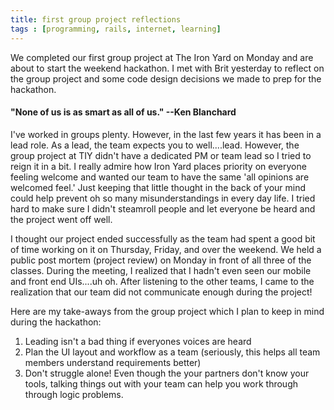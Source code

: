 ```yaml
---
title: first group project reflections
tags : [programming, rails, internet, learning]
---
```


We completed our first group project at The Iron Yard on Monday and are about to start the weekend hackathon.  I met with Brit yesterday to reflect on the group project and some code design decisions we made to prep for the hackathon.  

#### "None of us is as smart as all of us." --Ken Blanchard

I've worked in groups plenty.  However, in the last few years it has been in a lead role.  As a lead, the team expects you to well....lead.  However, the group project at TIY didn't have a dedicated PM or team lead so I tried to reign it in a bit.  I really admire how Iron Yard places priority on everyone feeling welcome and wanted our team to have the same 'all opinions are welcomed feel.'  Just keeping that little thought in the back of your mind could help prevent oh so many misunderstandings in every day life.  I tried hard to make sure I didn't steamroll people and let everyone be heard and the project went off well.

I thought our project ended successfully as the team had spent a good bit of time working on it on Thursday, Friday, and over the weekend.  We held a public post mortem (project review) on Monday in front of all three of the classes.  During the meeting, I realized that I hadn't even seen our mobile and front end UIs....uh oh.  After listening to the other teams, I came to the realization that our team did not communicate enough during the project!

Here are my take-aways from the group project which I plan to keep in mind during the hackathon:

1. Leading isn't a bad thing if everyones voices are heard
2. Plan the UI layout and workflow as a team (seriously, this helps all team members understand requirements better)
3. Don't struggle alone! Even though the your partners don't know your tools, talking things out with your team can help you work through through logic problems.
